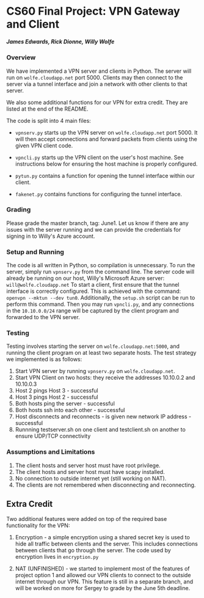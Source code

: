 # CS60 Final Project: VPN Gateway and Client

##### James Edwards, Rick Dionne, Willy Wolfe

### Overview

We have implemented a VPN server and clients in Python. The server will run on `wolfe.cloudapp.net` port 5000. Clients may then connect to the server via a tunnel interface and join a network with other clients to that server.

We also some additional functions for our VPN for extra credit. They are listed at the end of the README.

The code is split into 4 main files:

* `vpnserv.py` starts up the VPN server on `wolfe.cloudapp.net` port 5000. It will then accept connections and forward packets from clients using the given VPN client code.

* `vpncli.py` starts up the VPN client on the user's host machine. See instructions below for ensuring the host machine is properly configured.

* `pytun.py` contains a function for opening the tunnel interface within our client.

* `fakenet.py` contains functions for configuring the tunnel interface.

### Grading

Please grade the master branch, tag: June1. Let us know if there are any issues with the server running and we can provide the credentials for signing in to Willy's Azure account.

### Setup and Running

The code is all written in Python, so compilation is unnecessary.
To run the server, simply run `vpnserv.py` from the command line. The server code will already be running on our host, Willy's Microsoft Azure server: `will@wolfe.cloudapp.net`
To start a client, first ensure that the tunnel interface is correctly configured. 
This is achieved with the command: `openvpn --mktun --dev tun0`. Additionally, the `setup.sh` script can be run to perform this command.
Then you may run `vpncli.py`, and any connections in the `10.10.0.0/24` range will be captured by the client program and forwarded to the VPN server.

### Testing

Testing involves starting the server on `wolfe.cloudapp.net:5000`, and running the client program on at least two separate hosts. The test strategy we implemented is as follows:

1. Start VPN server by running `vpnserv.py` on `wolfe.cloudapp.net`.
2. Start VPN Client on two hosts: they receive the addresses 10.10.0.2 and 10.10.0.3
3. Host 2 pings Host 3 - successful
4. Host 3 pings Host 2 - successful
5. Both hosts ping the server - successful
6. Both hosts ssh into each other - successful
7. Host disconnects and reconnects - is given new network IP address - successful
8. Runnning testserver.sh on one client and testclient.sh on another to ensure UDP/TCP connectivity 

### Assumptions and Limitations

1. The client hosts and server host must have root privilege.
2. The client hosts and server host must have scapy installed.
3. No connection to outside internet yet (still working on NAT).
4. The clients are not remembered when disconnecting and reconnecting.

## Extra Credit

Two additional features were added on top of the required base functionality for the VPN:

1. Encryption - a simple encryption using a shared secret key is used to hide all traffic between clients and the server. This includes connections between clients that go through the server. The code used by encryption lives in `encryption.py`

2. NAT (UNFINISHED) - we started to implement most of the features of project option 1 and allowed our VPN clients to connect to the outside internet through our VPN. This feature is still in a separate branch, and will be worked on more for Sergey to grade by the June 5th deadline.
